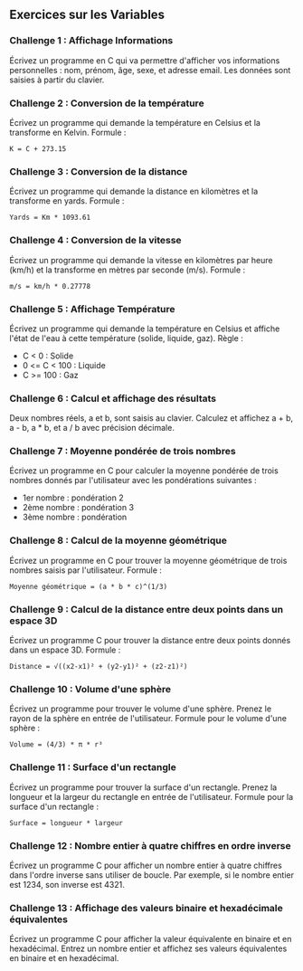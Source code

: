 ## Exercices sur les Variables
### Challenge 1 : Affichage Informations
Écrivez un programme en C qui va permettre d'afficher vos informations personnelles : nom, prénom, âge, sexe, et adresse email. Les données sont saisies à partir du clavier.

### Challenge 2 : Conversion de la température
Écrivez un programme qui demande la température en Celsius et la transforme en Kelvin.
Formule :
```
K = C + 273.15
```

### Challenge 3 : Conversion de la distance
Écrivez un programme qui demande la distance en kilomètres et la transforme en yards.
Formule :
```
Yards = Km * 1093.61
```

### Challenge 4 : Conversion de la vitesse
Écrivez un programme qui demande la vitesse en kilomètres par heure (km/h) et la transforme en mètres par seconde (m/s).
Formule :
```
m/s = km/h * 0.27778
```

### Challenge 5 : Affichage Température
Écrivez un programme qui demande la température en Celsius et affiche l'état de l'eau à cette température (solide, liquide, gaz).
Règle :

* C < 0 : Solide
* 0 <= C < 100 : Liquide
* C >= 100 : Gaz


### Challenge 6 : Calcul et affichage des résultats
Deux nombres réels, a et b, sont saisis au clavier. Calculez et affichez a + b, a - b, a * b, et a / b avec précision décimale.


### Challenge 7 : Moyenne pondérée de trois nombres
Écrivez un programme en C pour calculer la moyenne pondérée de trois nombres donnés par l'utilisateur avec les pondérations suivantes :

* 1er nombre : pondération 2
* 2ème nombre : pondération 3
* 3ème nombre : pondération 


### Challenge 8 : Calcul de la moyenne géométrique
Écrivez un programme en C pour trouver la moyenne géométrique de trois nombres saisis par l'utilisateur.
Formule :
```
Moyenne géométrique = (a * b * c)^(1/3)
```

### Challenge 9 : Calcul de la distance entre deux points dans un espace 3D
Écrivez un programme C pour trouver la distance entre deux points donnés dans un espace 3D.
Formule :
```
Distance = √((x2-x1)² + (y2-y1)² + (z2-z1)²)
```
### Challenge 10 : Volume d'une sphère
Écrivez un programme pour trouver le volume d'une sphère. Prenez le rayon de la sphère en entrée de l'utilisateur.
Formule pour le volume d'une sphère :
```
Volume = (4/3) * π * r³
```

### Challenge 11 : Surface d'un rectangle
Écrivez un programme pour trouver la surface d'un rectangle. Prenez la longueur et la largeur du rectangle en entrée de l'utilisateur.
Formule pour la surface d'un rectangle :
```
Surface = longueur * largeur
```

### Challenge 12 : Nombre entier à quatre chiffres en ordre inverse
Écrivez un programme C pour afficher un nombre entier à quatre chiffres dans l'ordre inverse sans utiliser de boucle. Par exemple, si le nombre entier est 1234, son inverse est 4321.


### Challenge 13 : Affichage des valeurs binaire et hexadécimale équivalentes
Écrivez un programme C pour afficher la valeur équivalente en binaire et en hexadécimal. Entrez un nombre entier et affichez ses valeurs équivalentes en binaire et en hexadécimal.

